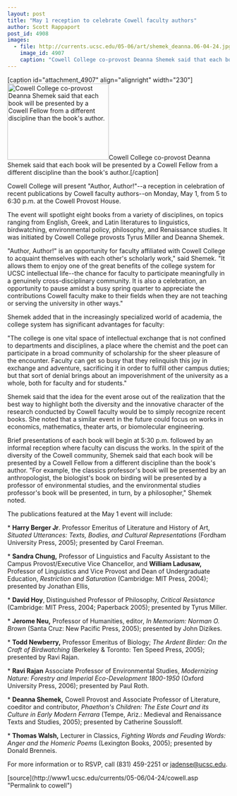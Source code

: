 ```yaml
---
layout: post
title: "May 1 reception to celebrate Cowell faculty authors"
author: Scott Rappaport
post_id: 4908
images:
  - file: http://currents.ucsc.edu/05-06/art/shemek_deanna.06-04-24.jpg
    image_id: 4907
    caption: "Cowell College co-provost Deanna Shemek said that each book will be presented by a Cowell Fellow from a different discipline than the book's author."
---
```


[caption id="attachment_4907" align="alignright" width="230"]<a href="http://localhost/mysite/wp-content/uploads/2006/04/shemek_deanna.06-04-24.jpg"><img class="size-full wp-image-4907" src="http://localhost/mysite/wp-content/uploads/2006/04/shemek_deanna.06-04-24.jpg" alt="Cowell College co-provost Deanna Shemek said that each book will be presented by a Cowell Fellow from a different discipline than the book's author." width="230" height="173" /></a>Cowell College co-provost Deanna Shemek said that each book will be presented by a Cowell Fellow from a different discipline than the book's author.[/caption]
<a name="content" id="content"></a>
<p>
  Cowell College will present "Author, Author!"--a reception in celebration of recent publications by Cowell faculty authors--on Monday, May 1, from 5 to 6:30 p.m. at the Cowell Provost House.
</p>
<p>
  The event will spotlight eight books from a variety of disciplines, on topics ranging from English, Greek, and Latin literatures to linguistics, birdwatching, environmental policy, philosophy, and Renaissance studies. It was initiated by Cowell College provosts Tyrus Miller and Deanna Shemek.
</p>
<p>
  "Author, Author!" is an opportunity for faculty affiliated with Cowell College to acquaint themselves with each other's scholarly work," said Shemek. "It allows them to enjoy one of the great benefits of the college system for UCSC intellectual life--the chance for faculty to participate meaningfully in a genuinely cross-disciplinary community. It is also a celebration, an opportunity to pause amidst a busy spring quarter to appreciate the contributions Cowell faculty make to their fields when they are not teaching or serving the university in other ways."
</p>
<p>
  Shemek added that in the increasingly specialized world of academia, the college system has significant advantages for faculty:
</p>
<p>
  "The college is one vital space of intellectual exchange that is not confined to departments and disciplines, a place where the chemist and the poet can participate in a broad community of scholarship for the sheer pleasure of the encounter. Faculty can get so busy that they relinquish this joy in exchange and adventure, sacrificing it in order to fulfill other campus duties; but that sort of denial brings about an impoverishment of the university as a whole, both for faculty and for students."
</p>
<p>
  Shemek said that the idea for the event arose out of the realization that the best way to highlight both the diversity and the innovative character of the research conducted by Cowell faculty would be to simply recognize recent books. She noted that a similar event in the future could focus on works in economics, mathematics, theater arts, or biomolecular engineering.
</p>
<p>
  Brief presentations of each book will begin at 5:30 p.m. followed by an informal reception where faculty can discuss the works. In the spirit of the diversity of the Cowell community, Shemek said that each book will be presented by a Cowell Fellow from a different discipline than the book's author. "For example, the classics professor's book will be presented by an anthropologist, the biologist's book on birding will be presented by a professor of environmental studies, and the environmental studies professor's book will be presented, in turn, by a philosopher," Shemek noted.
</p>
<p>
  The publications featured at the May 1 event will include:
</p>
<p>
  * <strong>Harry Berger Jr</strong>. Professor Emeritus of Literature and History of Art, <i>Situated Utterances: Texts, Bodies, and Cultural Representations</i> (Fordham University Press, 2005); presented by Carol Freeman.
</p>
<p>
  * <strong>Sandra Chung,</strong> Professor of Linguistics and Faculty Assistant to the Campus Provost/Executive Vice Chancellor, and <strong>William Ladusaw,</strong> Professor of Linguistics and Vice Provost and Dean of Undergraduate Education, <i>Restriction and Saturation</i> (Cambridge: MIT Press, 2004); presented by Jonathan Ellis,
</p>
<p>
  * <strong>David Hoy</strong>, Distinguished Professor of Philosophy, <i>Critical Resistance</i> (Cambridge: MIT Press, 2004; Paperback 2005); presented by Tyrus Miller.
</p>
<p>
  * <strong>Jerome Neu,</strong> Professor of Humanities, editor, <i>In Memoriam: Norman O. Brown</i> (Santa Cruz: New Pacific Press, 2005); presented by John Dizikes.
</p>
<p>
  * <strong>Todd Newberry,</strong> Professor Emeritus of Biology; <i>The Ardent Birder: On the Craft of Birdwatching</i> (Berkeley &amp; Toronto: Ten Speed Press, 2005); presented by Ravi Rajan.
</p>
<p>
  * <strong>Ravi Rajan</strong> Associate Professor of Environmental Studies, <i>Modernizing Nature: Forestry and Imperial Eco-Development 1800-1950</i> (Oxford University Press, 2006); presented by Paul Roth.
</p>
<p>
  * <strong>Deanna Shemek,</strong> Cowell Provost and Associate Professor of Literature, coeditor and contributor, <i>Phaethon's Children: The Este Court and its Culture in Early Modern Ferrara</i> (Tempe, Ariz.: Medieval and Renaissance Texts and Studies, 2005); presented by Catherine Soussloff.
</p>
<p>
  * <strong>Thomas Walsh,</strong> Lecturer in Classics, <i>Fighting Words and Feuding Words: Anger and the Homeric Poems</i> (Lexington Books, 2005); presented by Donald Brenneis.
</p>
<p>
  For more information or to RSVP, call (831) 459-2251 or <a href="mailto:jadense@ucsc.edu">jadense@ucsc.edu</a>.
</p>
<form>
  <input name="t1" size="-1" type="hidden">
</form>




</p>
[source](http://www1.ucsc.edu/currents/05-06/04-24/cowell.asp "Permalink to cowell")
